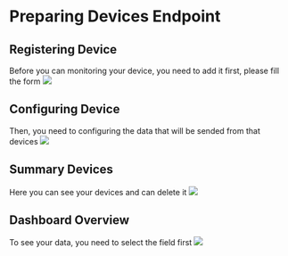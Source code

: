 # Preparing Devices Endpoint

## Registering Device
Before you can monitoring your device, you need to add it first, please fill the form
![](/static/add-device.png)

## Configuring Device
Then, you need to configuring the data that will be sended from that devices
![](/static/setup-device.png)

## Summary Devices
Here you can see your devices and can delete it
![](/static/summary-device.png)

## Dashboard Overview
To see your data, you need to select the field first
![](/static/dashboard.png)
